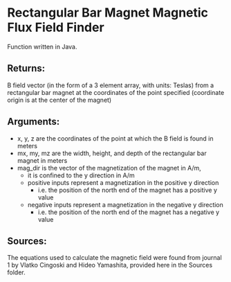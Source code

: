 # Rectangular Bar Magnet Magnetic Flux Field Finder

Function written in Java.

## Returns:
B field vector (in the form of a 3 element array, with units: Teslas) from a rectangular bar magnet at the coordinates of the point specified (coordinate origin is at the center of the magnet)

## Arguments:<br />
- x, y, z are the coordinates of the point at which the B field is found in meters<br />
- mx, my, mz are the width, height, and depth of the rectangular bar magnet in meters<br />
- mag_dir is the vector of the magnetization of the magnet in A/m,<br />
  * it is confined to the y direction in A/m<br />
  * positive inputs represent a magnetization in the positive y direction<br />
    * i.e. the position of the north end of the magnet has a positive y value<br />
  * negative inputs represent a magnetization in the negative y direction<br />
    * i.e. the position of the north end of the magnet has a negative y value<br />
    
## Sources:
The equations used to calculate the magnetic field were found from journal 1 by Vlatko Cingoski and Hideo Yamashita, provided here in the Sources folder.
